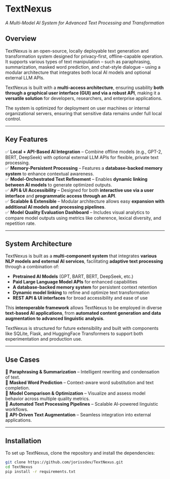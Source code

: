 # **TextNexus**  
_A Multi-Model AI System for Advanced Text Processing and Transformation_

## **Overview**  
TextNexus is an open-source, locally deployable text generation and transformation system designed for privacy-first, offline-capable operation. It supports various types of text manipulation – such as paraphrasing, summarization, masked word prediction, and chat-style dialogue – using a modular architecture that integrates both local AI models and optional external LLM APIs.

TextNexus is built with a **multi-access architecture**, ensuring usability **both through a graphical user interface (GUI) and via a robust API**, making it a **versatile solution** for developers, researchers, and enterprise applications.

The system is optimized for deployment on user machines or internal organizational servers, ensuring that sensitive data remains under full local control.

---

## **Key Features**  
✅ **Local + API-Based AI Integration** – Combine offline models (e.g., GPT-2, BERT, DeepSeek) with optional external LLM APIs for flexible, private text processing.  
✅ **Memory-Persistent Processing** – Features a **database-backed memory system** to enhance contextual awareness.  
✅ **Model-Orchestrated Text Refinement** – Enables **dynamic linking between AI models** to generate optimized outputs.  
✅ **API & UI Accessibility** – Designed for both **interactive use via a user interface** and **programmatic access through an API**.  
✅ **Scalable & Extensible** – Modular architecture allows easy **expansion with additional AI models and processing pipelines**.  
✅ **Model Quality Evaluation Dashboard** – Includes visual analytics to compare model outputs using metrics like coherence, lexical diversity, and repetition rate.

---

## **System Architecture**  
TextNexus is built as a **multi-component system** that integrates **various NLP models and external AI services**, facilitating **adaptive text processing** through a combination of:  

- **Pretrained AI Models** (GPT, BART, BERT, DeepSeek, etc.)  
- **Paid Large Language Model APIs** for enhanced capabilities  
- **A database-backed memory system** for persistent context retention  
- **Dynamic model linking** to refine and optimize text transformation  
- **REST API & UI interfaces** for broad accessibility and ease of use  

This **interoperable framework** allows TextNexus to be employed in diverse **text-based AI applications**, from **automated content generation and data augmentation to advanced linguistic analysis**.

TextNexus is structured for future extensibility and built with components like SQLite, Flask, and HuggingFace Transformers to support both experimentation and production use.

---

## **Use Cases**  
🔹 **Paraphrasing & Summarization** – Intelligent rewriting and condensation of text.  
🔹 **Masked Word Prediction** – Context-aware word substitution and text completion.  
🔹 **Model Comparison & Optimization** – Visualize and assess model behavior across multiple quality metrics.  
🔹 **Automated Text Processing Pipelines** – Scalable AI-powered linguistic workflows.  
🔹 **API-Driven Text Augmentation** – Seamless integration into external applications.  

---

## **Installation**  
To set up TextNexus, clone the repository and install the dependencies:

```bash
git clone https://github.com/jorissdev/TextNexus.git
cd TextNexus
pip install -r requirements.txt
```

